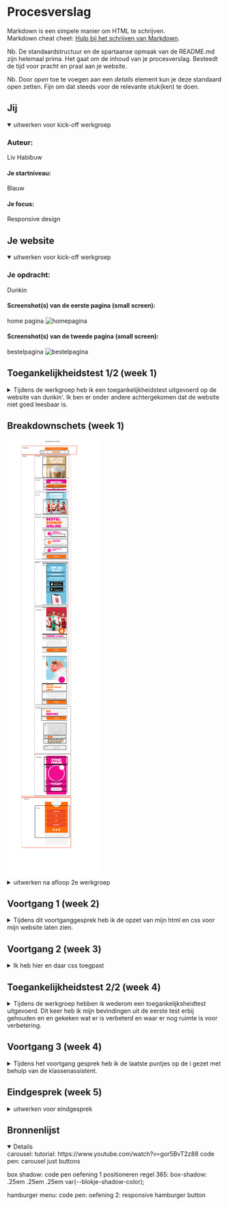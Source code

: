 # Procesverslag
Markdown is een simpele manier om HTML te schrijven.  
Markdown cheat cheet: [Hulp bij het schrijven van Markdown](https://github.com/adam-p/markdown-here/wiki/Markdown-Cheatsheet).

Nb. De standaardstructuur en de spartaanse opmaak van de README.md zijn helemaal prima. Het gaat om de inhoud van je procesverslag. Besteedt de tijd voor pracht en praal aan je website.

Nb. Door *open* toe te voegen aan een *details* element kun je deze standaard open zetten. Fijn om dat steeds voor de relevante stuk(ken) te doen.





## Jij

<details open>
  <summary>uitwerken voor kick-off werkgroep</summary>

  ### Auteur:
  Liv Habibuw

  #### Je startniveau:
  Blauw

  #### Je focus:
  Responsive design
 
</details>





## Je website

<details open>
  <summary>uitwerken voor kick-off werkgroep</summary>

  ### Je opdracht:
  Dunkin

  #### Screenshot(s) van de eerste pagina (small screen): 
  home pagina
  <img src="readme-images/homepagina.jpg" width="375px" alt="homepagina">

  #### Screenshot(s) van de tweede pagina (small screen):
  bestelpagina
  <img src="readme-images/bestelpagina.jpg" width="375px" alt="bestelpagina">
 
</details>



## Toegankelijkheidstest 1/2 (week 1)

<details>
  <summary>Tijdens de werkgroep heb ik een toegankelijkheidstest uitgevoerd op de website van dunkin'. Ik ben er onder andere achtergekomen dat de website niet goed leesbaar is.</summary>

  ### Bevindingen
  1. niet alle buttons lijken klikbaar door de kleur (grijs) 
  2. het lettertype is onduidelij voor paragrafen en kleine knoppen
  3. de knoppen van de sliders lijken niet klikbaar
  4. sommige teksten zijn lichtgrijs dit is goed leesbaar
  5. kleine witte letters op een donkerroze achtergrond is niet goed leesbaar

  #### Screenreader
  - wanneer je op een tekstvlak staat word er niet gezet waarvoor het voor textvlak is.(bijvoorbeeld je postcode invullen)
  - bestellen ging wel redelijk
  - alle klik bare elementen waren toegankelijk met tab. 
  

  Hier een omschrijving van hoe het opgelost kan worden (met indien nodig afbeeldingen)
  Labels toevoegen aan invoer velden zodat de screenreader kan lezen wat voor invoer velt het is.


  #### Muis en Toetsenbord 
 Met het muis en toetsenbord heb ik geen problemen ondervonden omdat alle klikbare elementen klikaar waren met tab.
  
  #### Motoriek (shocks, elastiekjes)
  Hier korte omschrijving (met indien nodig afbeeldingen)
  drie elastiekjes:
  - je kan niet scrollen
  - type duurt langer

  Hier een omschrijving van hoe het opgelost kan worden (met indien nodig afbeeldingen)
Je kan de pijlen op het toetsenbord gebruiken om te scrollen.

  #### Visueel (brillen, contrast, kleurenblind, dark/light). 
  Hier korte omschrijving (met indien nodig afbeeldingen)
  Blurred vision:
  - de kleine letters zijn niet meer leesbaar.
  - grote (kop)teksten en afbeeldingen zijn leesbaar en te zien.
  
  Hier een omschrijving van hoe het opgelost kan worden (met indien nodig afbeeldingen)
  - duidelijker contrast kleuren zwart in plaats van zwart. 
  - grotere teksten.

</details>

## Breakdownschets (week 1)
<img src='readme-images/breakdownSchets.pdf' alt='breakdown schets pdf'>

<details>
  <summary>uitwerken na afloop 2e werkgroep</summary>

  ### de hele pagina: 
  <img src="readme-images/breakdown_schets.jpg" width="375px" alt="afbeelding breakdown schets van de hele pagina">

  ### dynamisch deel (bijv menu): 
  <img src="readme-images/breakdown_menu.jpg" width="375px" alt="breakdown van het menu">

  ### wellicht nog een dynamisch deel (bijv filter): 
  <img src="readme-images/breakdown_menu" width="375px" alt="breakdown van menu">

</details>





## Voortgang 1 (week 2)

<details>
  <summary>Tijdens dit voortganggesprek heb ik de opzet van mijn html en css voor mijn website laten zien.</summary>

  ### Stand van zaken
  Het opzetten van de basis structuur van zowel html en css was goed te doen. 
 
  ### Agenda voor meeting
  samen met je groepje opstellen

  | student 1      | student 2          | student 3    | student 4        |
  | ---            | ---                | ---          | ---              |
  | dit bespreken  | en dit             | en ik dit    | en dan ik dat    |
  | en dat ook nog | dit als er tijd is | nog een punt | dit wil ik zeker |
  | ...            | ...                | ...          | ...              |


  ### Verslag van meeting
  hier na afloop snel de uitkomsten van de meeting vastleggen

  - De basis van de html code is goed.

</details>





## Voortgang 2 (week 3)

<details>
  <summary>Ik heb hier en daar css toegpast</summary>

  ### Stand van zaken
  - ik heb css toegepast op mijn website
  - ik vind het alleen lastig om elementen de juiste maat te geven 
  - ik vind het nog lastig om elementen te positioneren 


  ### Agenda voor meeting
  samen met je groepje opstellen

  | student 1      | student 2          | student 3    | student 4        |
  | ---            | ---                | ---          | ---              |
  | dit bespreken  | en dit             | en ik dit    | en dan ik dat    |
  | en dat ook nog | dit als er tijd is | nog een punt | dit wil ik zeker |
  | ...            | ...                | ...          | ...              |


  ### Verslag van meeting
  hier na afloop snel de uitkomsten van de meeting vastleggen

  - De structuur van mijn css is overzichtelijk.
  - De witruimte om de website moet weg door >> body margin en padding van 0 geven.
  - De blokke moeten het juiste formaat krijgen door >> grid en min en max width te geven
  - je kan de website inspecteren en dan zien wat de afmeting is.
  - maak afbeeldingen display: block; zodat ze binnen het scherm blijven.

</details>





## Toegankelijkheidstest 2/2 (week 4)

<details>
  <summary>Tijdens de werkgroep hebben ik wederom een toegankelijksheidtest uitgevoerd. Dit keer heb ik mijn bevindingen uit de eerste test erbij gehouden en en gekeken wat er is verbeterd en waar er nog ruimte is voor verbetering. </summary>

  ### Bevindingen
 - De tekst is beter te lezen (ik heb de tekst zwart gemaakt in plaats van lichtgrijs)
 - De tekst is groter 
 - Knopen zien er klikbaar uit (ik heb de knoppen een andere kleur gegeven in plaats van grijs)
 - De kleurcontrast is verbeterd (tekstkleur veranderd op achtergrond).

  #### Screenreader
 De screenreader geeft nog steeds niet aan wat voor tekstvlak het is hier zou ik dus nog labels aan toe kunnen voegen voor de screenreader.


  #### Muis en Toetsenbord 
 wederom ook dit keer geen problemen gevonden.


  #### Motoriek (shocks, elastiekjes)
  scrollen is nog steeds lastig maar dat kan alleen verholpen worden door de pijltjes op het toetsen bord te gebruiken. 

  #### Visueel (brillen, contrast, kleurenblind, dark/light). 
  Het contrast op de site is beter 
  - kleuren verandert 
  - font size groter 
  - font color verandert 
  - minder vette font gebruikt

</details>





## Voortgang 3 (week 4)

<details>
  <summary>Tijdens het voortgang gesprek heb ik de laatste puntjes op de i gezet met behulp van de klassenassistent.</summary>

  ### Stand van zaken
  De website heeft CSS maar is nog niet responsive.


  ### Agenda voor meeting
  samen met je groepje opstellen

  | student 1      | student 2          | student 3    | student 4        |
  | ---            | ---                | ---          | ---              |
  | dit bespreken  | en dit             | en ik dit    | en dan ik dat    |
  | en dat ook nog | dit als er tijd is | nog een punt | dit wil ik zeker |
  | ...            | ...                | ...          | ...              |


  ### Verslag van meeting
  hier na afloop snel de uitkomsten van de meeting vastleggen

  - Ine heeft een code geschreven waarmee de items in de header naast elkaar komen zonder dat de items die uit beeld zijn erbij komen.
  - Het is me niet gelukt om ines code toe te passen.
  - Uiteindelij heb ik zelf een code gemaakt maar nu als het scherm groter word kan ik hem niet responsive maken omdat ze niet in de zelfde container zitten.
  - de order button blijft nu staan ook als je scrolled.
  - met z-index kan de header over de afbeeldingen heen scrollen en heb je niet meer dat ze overlappen.

</details>





## Eindgesprek (week 5)

<details>
  <summary>uitwerken voor eindgesprek</summary>

  ### Je uitkomst - karakteristiek screenshots:
  <img src="readme-images/eindresultaat.jpg" width="375px" alt="eindresultaat home pagina">
  


  ### Dit ging goed/Heb ik geleerd: 
1. ik heb geleerd dat er drie manieren zijn om te positioneren : flexbox , grid en position
2. ik heb geleerd hoe je position kunt toepassen
  <img src="readme-images/position.jpg" width="375px" alt="foto position toegepast">
3. ik heb geleerd hoe je effecten zoals box shadow en rotate kunt toepassen.
4. Ik heb geleerd wat media queries zijn en hoe je ze kunt gebruiken.
5. ik heb geleerd wat z-index is 
6. ik heb geleerd hoe je een werkend hamburger menu kunt maken met js
  <img src="readme-images/hamburger.jpg" width="375px" alt="foto hamburgermenu">
  
  verbeterd herkansing website:
  1. home opnieuw pagina gemaakt 
2. z-index toegepast (dus ziet er niet meer raar uit met scrollen)
3. position verwijderd waar niet nodig 
4. git hub aangevuld 
5. order knop fixed position gelukt 

  ### Dit was lastig/Is niet gelukt:
  Korte omschrijving met plaatjes
  1. De website is niet helemaal responsive.
  <img src="readme-images/responsive.jpg" width="375px" alt="bummer">
  
  2. waarom word de vormgeving van de eerste section in de main ook toegepast op de eerste section in de footer terwijl ik dat niet zo heb geschreven in css?
>> ik heb het nagekeken maar kan niet vinden waar het aan ligt. Ik heb ook geprobeerd de css regels onderaan te schrijven. zodat als het toch zou liggen aan verkeerde selectoren hij het zou overschijven. maar dat werkt alsnog niet. (het principe werkt is op de blog hetzelfde dus ik heb wel zien dat ik snap hoe het werkt.  
  <img src="readme-images/footer.jpg" width="375px" alt="bummer">
  
  3. order knop blijft staan ook al is het menu uitgeklapt. 
een lagere z-index geven werkt niet wat wel? 
  <img src="readme-images/order.jpg" width="375px" alt="bummer">
  
  4. het is me gelukt een achtegrond img toe te passen, alleen staat hij niet zoals ik hem hebben wil.
  <img src="readme-images/achtergrond.jpg" width="375px" alt="bummer">
</details>





## Bronnenlijst

<details open>
carousel:
tutorial: https://www.youtube.com/watch?v=gor5BvT2z88
code pen: carousel just buttons 

box shadow:
code pen oefening 1 positioneren
regel 365: box-shadow: .25em .25em .25em var(--blokje-shadow-color);
   
hamburger menu:
code pen: oefening 2: responsive hamburger button

</details>
